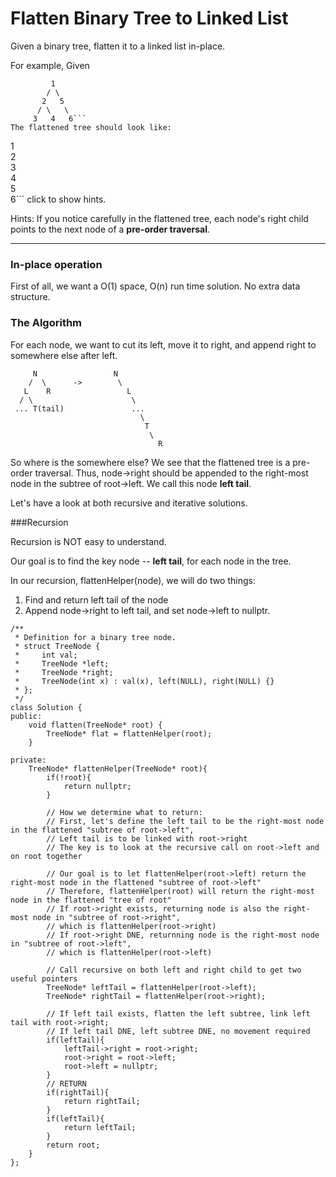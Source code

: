 # Flatten Binary Tree to Linked List

Given a binary tree, flatten it to a linked list in-place.

For example,
Given

```
         1
        / \
       2   5
      / \   \
     3   4   6```
The flattened tree should look like:
```
   1
    \
     2
      \
       3
        \
         4
          \
           5
            \
             6```
click to show hints.

Hints:
If you notice carefully in the flattened tree, each node's right child points to the next node of a **pre-order traversal**.




---



### In-place operation

First of all, we want a O(1) space, O(n) run time solution. No extra data structure.

### The Algorithm

For each node, we want to cut its left, move it to right, and append right to somewhere else after left. 

``` 
     N                 N
    /  \      ->        \
   L    R                 L
  / \                      \
 ... T(tail)               ...
                             \
                              T
                               \
                                 R
```

So where is the somewhere else? We see that the flattened tree is a pre-order traversal. Thus, node->right should be appended to the right-most node in the subtree of root->left. We call this node **left tail**.

Let's have a look at both recursive and iterative solutions. 

###Recursion

Recursion is NOT easy to understand.

Our goal is to find the key node -- **left tail**, for each node in the tree.

In our recursion, flattenHelper(node), we will do two things:

1. Find and return left tail of the node
2. Append node->right to left tail, and set node->left to nullptr.



```
/**
 * Definition for a binary tree node.
 * struct TreeNode {
 *     int val;
 *     TreeNode *left;
 *     TreeNode *right;
 *     TreeNode(int x) : val(x), left(NULL), right(NULL) {}
 * };
 */
class Solution {
public:
    void flatten(TreeNode* root) {
        TreeNode* flat = flattenHelper(root);
    }
    
private:
    TreeNode* flattenHelper(TreeNode* root){
        if(!root){
            return nullptr;
        }
        
        // How we determine what to return: 
        // First, let's define the left tail to be the right-most node in the flattened "subtree of root->left",
        // Left tail is to be linked with root->right 
        // The key is to look at the recursive call on root->left and on root together
        
        // Our goal is to let flattenHelper(root->left) return the right-most node in the flattened "subtree of root->left"
        // Therefore, flattenHelper(root) will return the right-most node in the flattened "tree of root" 
        // If root->right exists, returning node is also the right-most node in "subtree of root->right", 
        // which is flattenHelper(root->right)
        // If root->right DNE, returnning node is the right-most node in "subtree of root->left", 
        // which is flattenHelper(root->left)
        
        // Call recursive on both left and right child to get two useful pointers
        TreeNode* leftTail = flattenHelper(root->left); 
        TreeNode* rightTail = flattenHelper(root->right);
        
        // If left tail exists, flatten the left subtree, link left tail with root->right;
        // If left tail DNE, left subtree DNE, no movement required
        if(leftTail){
            leftTail->right = root->right;
            root->right = root->left;
            root->left = nullptr;
        }
        // RETURN
        if(rightTail){
            return rightTail;
        }
        if(leftTail){
            return leftTail;
        }
        return root;
    }
};
```